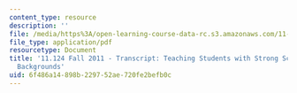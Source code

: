 ```yaml
---
content_type: resource
description: ''
file: /media/https%3A/open-learning-course-data-rc.s3.amazonaws.com/11-124-introduction-to-education-looking-forward-and-looking-back-on-education-fall-2011/6f486a14898b229752ae720fe2befb0c_MIT11_124F11_teaching_students.pdf
file_type: application/pdf
resourcetype: Document
title: '11.124 Fall 2011 - Transcript: Teaching Students with Strong Science and Math
  Backgrounds'
uid: 6f486a14-898b-2297-52ae-720fe2befb0c
---
```

